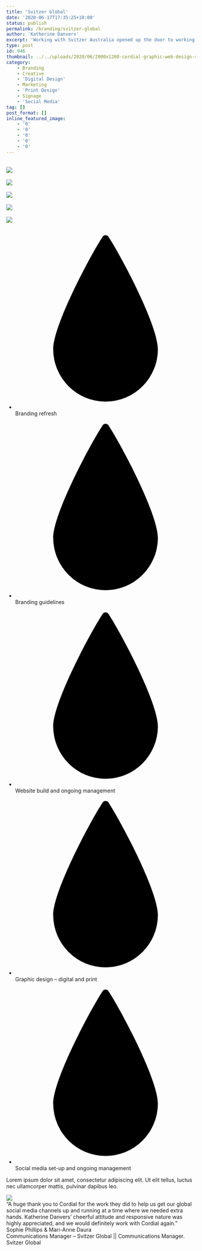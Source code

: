 ```yaml
---
title: 'Svitzer Global'
date: '2020-06-17T17:35:25+10:00'
status: publish
permalink: /branding/svitzer-global
author: 'Katherine Danvers'
excerpt: 'Working with Svitzer Australia opened up the door to working with Svitzer on a global scale. Having a solid understanding of their brand, Cordial were asked to manage their social media platform and design a range of digital and print collateral. It is always a pleasure to work with the team in Copenhagen.'
type: post
id: 946
thumbnail: ../../uploads/2020/06/2000x1200-cordial-graphic-web-design-svitzer-global2-1.jpg
category:
    - Branding
    - Creative
    - 'Digital Design'
    - Marketing
    - 'Print Design'
    - Signage
    - 'Social Media'
tag: []
post_format: []
inline_featured_image:
    - '0'
    - '0'
    - '0'
    - '0'
    - '0'
---
```

[  
 ![](../../uploads/2020/06/2000x1200-cordial-graphic-web-design-svitzer-australia8-scaled.jpg) ](https://getcordial.com.au/wp-content/uploads/2020/06/2000x1200-cordial-graphic-web-design-svitzer-australia8-scaled.jpg)  
 [  
 ![](../../uploads/2020/06/2000x1200-cordial-graphic-web-design-svitzer-global2-scaled.jpg) ](https://getcordial.com.au/wp-content/uploads/2020/06/2000x1200-cordial-graphic-web-design-svitzer-global2-scaled.jpg)  
 [  
 ![](../../uploads/2020/10/tow-talk-mockup-smaller-scaled.jpg) ](https://getcordial.com.au/wp-content/uploads/2020/10/tow-talk-mockup-smaller-scaled.jpg)  
 [  
 ![](../../uploads/2020/06/2000x1200-cordial-graphic-web-design-svitzer-global2-1-scaled.jpg) ](https://getcordial.com.au/wp-content/uploads/2020/06/2000x1200-cordial-graphic-web-design-svitzer-global2-1-scaled.jpg)  
 [  
 ![](../../uploads/2020/06/2000x1200-cordial-graphic-web-design-svitzer-global-scaled.jpg) ](https://getcordial.com.au/wp-content/uploads/2020/06/2000x1200-cordial-graphic-web-design-svitzer-global-scaled.jpg)

- <svg viewbox="0 0 566.93 566.93" xmlns="http://www.w3.org/2000/svg"><defs><style>
        .a-creative {
          fill: #00a0df;
        }
      </style></defs><title>drop-creative</title><path d="M118.92,380c0-77.84,120.71-300.9,155.35-352.66a11,11,0,0,1,18.39,0C327.3,79.09,448,302.15,448,380a164.55,164.55,0,0,1-329.09,0Z"></path></svg>  
   Branding refresh
- <svg viewbox="0 0 566.93 566.93" xmlns="http://www.w3.org/2000/svg"><defs><style>
        .a-creative {
          fill: #00a0df;
        }
      </style></defs><title>drop-creative</title><path d="M118.92,380c0-77.84,120.71-300.9,155.35-352.66a11,11,0,0,1,18.39,0C327.3,79.09,448,302.15,448,380a164.55,164.55,0,0,1-329.09,0Z"></path></svg>  
   Branding guidelines
- <svg viewbox="0 0 566.93 566.93" xmlns="http://www.w3.org/2000/svg"><defs><style>
        .a-creative {
          fill: #00a0df;
        }
      </style></defs><title>drop-creative</title><path d="M118.92,380c0-77.84,120.71-300.9,155.35-352.66a11,11,0,0,1,18.39,0C327.3,79.09,448,302.15,448,380a164.55,164.55,0,0,1-329.09,0Z"></path></svg>  
   Website build and ongoing management
- <svg viewbox="0 0 566.93 566.93" xmlns="http://www.w3.org/2000/svg"><defs><style>
        .a-creative {
          fill: #00a0df;
        }
      </style></defs><title>drop-creative</title><path d="M118.92,380c0-77.84,120.71-300.9,155.35-352.66a11,11,0,0,1,18.39,0C327.3,79.09,448,302.15,448,380a164.55,164.55,0,0,1-329.09,0Z"></path></svg>  
   Graphic design – digital and print
- <svg viewbox="0 0 566.93 566.93" xmlns="http://www.w3.org/2000/svg"><defs><style>
        .a-marketing {
          fill: #00bbb4;
        }
      </style></defs><title>drop-marketing</title><path d="M118.92,380c0-77.84,120.71-300.9,155.35-352.66a11,11,0,0,1,18.39,0C327.3,79.09,448,302.15,448,380a164.55,164.55,0,0,1-329.09,0Z"></path></svg>  
   Social media set-up and ongoing management

Lorem ipsum dolor sit amet, consectetur adipiscing elit. Ut elit tellus, luctus nec ullamcorper mattis, pulvinar dapibus leo.

 ![](../../uploads/2020/06/svitzer_150mm-logo.png)  
 “A huge thank you to Cordial for the work they did to help us get our global social media channels up and running at a time where we needed extra hands. Katherine Danvers’ cheerful attitude and responsive nature was highly appreciated, and we would definitely work with Cordial again.”  
 Sophie Phillips &amp; Mari-Anne Daura  
 Communications Manager – Svitzer Global || Communications Manager. Svitzer Global